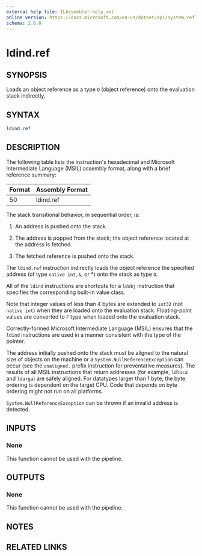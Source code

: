 ```yaml
---
external help file: ILAssembler-help.xml
online version: https://docs.microsoft.com/en-us/dotnet/api/system.reflection.emit.opcodes.ldind_ref
schema: 2.0.0
---
```


# ldind.ref

## SYNOPSIS

Loads an object reference as a type `O` (object reference) onto the evaluation stack indirectly.

## SYNTAX

```powershell
ldind.ref
```

## DESCRIPTION

The following table lists the instruction's hexadecimal and Microsoft Intermediate Language (MSIL) assembly format, along with a brief reference summary:

| Format | Assembly Format |
| ------ | --------------- |
| 50     | ldind.ref       |

 The stack transitional behavior, in sequential order, is:

1.  An address is pushed onto the stack.

2.  The address is popped from the stack; the object reference located at the address is fetched.

3.  The fetched reference is pushed onto the stack.

 The `ldind.ref` instruction indirectly loads the object reference the specified address (of type `native int`, `&`, or *) onto the stack as type `O`.

 All of the `ldind` instructions are shortcuts for a `ldobj` instruction that specifies the corresponding built-in value class.

 Note that integer values of less than 4 bytes are extended to `int32` (not `native int`) when they are loaded onto the evaluation stack. Floating-point values are converted to `F` type when loaded onto the evaluation stack.

 Correctly-formed Microsoft Intermediate Language (MSIL) ensures that the `ldind` instructions are used in a manner consistent with the type of the pointer.

 The address initially pushed onto the stack must be aligned to the natural size of objects on the machine or a `System.NullReferenceException` can occur (see the `unaligned.` prefix instruction for preventative measures). The results of all MSIL instructions that return addresses (for example, `ldloca` and `ldarga`) are safely aligned. For datatypes larger than 1 byte, the byte ordering is dependent on the target CPU. Code that depends on byte ordering might not run on all platforms.

 `System.NullReferenceException` can be thrown if an invalid address is detected.

## INPUTS

### None

This function cannot be used with the pipeline.

## OUTPUTS

### None

This function cannot be used with the pipeline.

## NOTES

## RELATED LINKS
